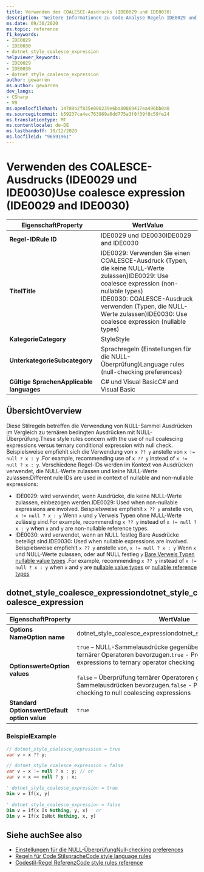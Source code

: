```yaml
---
title: Verwenden des COALESCE-Ausdrucks (IDE0029 und IDE0030)
description: 'Weitere Informationen zu Code Analyse Regeln IDE0029 und IDE0030: Verwenden des COALESCE-Ausdrucks'
ms.date: 09/30/2020
ms.topic: reference
f1_keywords:
- IDE0029
- IDE0030
- dotnet_style_coalesce_expression
helpviewer_keywords:
- IDE0029
- IDE0030
- dotnet_style_coalesce_expression
author: gewarren
ms.author: gewarren
dev_langs:
- CSharp
- VB
ms.openlocfilehash: 14789b2f835e000239e6ba80869417ea496bb0a0
ms.sourcegitcommit: b59237ca4ec763969a0dd775a3f8f39f8c59fe24
ms.translationtype: MT
ms.contentlocale: de-DE
ms.lasthandoff: 10/12/2020
ms.locfileid: "96591961"
---
```

# <a name="use-coalesce-expression-ide0029-and-ide0030"></a><span data-ttu-id="cdf5d-103">Verwenden des COALESCE-Ausdrucks (IDE0029 und IDE0030)</span><span class="sxs-lookup"><span data-stu-id="cdf5d-103">Use coalesce expression (IDE0029 and IDE0030)</span></span>

|<span data-ttu-id="cdf5d-104">Eigenschaft</span><span class="sxs-lookup"><span data-stu-id="cdf5d-104">Property</span></span>|<span data-ttu-id="cdf5d-105">Wert</span><span class="sxs-lookup"><span data-stu-id="cdf5d-105">Value</span></span>|
|-|-|
| <span data-ttu-id="cdf5d-106">**Regel-ID**</span><span class="sxs-lookup"><span data-stu-id="cdf5d-106">**Rule ID**</span></span> | <span data-ttu-id="cdf5d-107">IDE0029 und IDE0030</span><span class="sxs-lookup"><span data-stu-id="cdf5d-107">IDE0029 and IDE0030</span></span> |
| <span data-ttu-id="cdf5d-108">**Titel**</span><span class="sxs-lookup"><span data-stu-id="cdf5d-108">**Title**</span></span> | <span data-ttu-id="cdf5d-109">IDE0029: Verwenden Sie einen COALESCE-Ausdruck (Typen, die keine NULL-Werte zulassen)</span><span class="sxs-lookup"><span data-stu-id="cdf5d-109">IDE0029: Use coalesce expression (non-nullable types)</span></span><br/> <span data-ttu-id="cdf5d-110">IDE0030: COALESCE-Ausdruck verwenden (Typen, die NULL-Werte zulassen)</span><span class="sxs-lookup"><span data-stu-id="cdf5d-110">IDE0030: Use coalesce expression (nullable types)</span></span> |
| <span data-ttu-id="cdf5d-111">**Kategorie**</span><span class="sxs-lookup"><span data-stu-id="cdf5d-111">**Category**</span></span> | <span data-ttu-id="cdf5d-112">Style</span><span class="sxs-lookup"><span data-stu-id="cdf5d-112">Style</span></span> |
| <span data-ttu-id="cdf5d-113">**Unterkategorie**</span><span class="sxs-lookup"><span data-stu-id="cdf5d-113">**Subcategory**</span></span> | <span data-ttu-id="cdf5d-114">Sprachregeln (Einstellungen für die NULL-Überprüfung)</span><span class="sxs-lookup"><span data-stu-id="cdf5d-114">Language rules (null-checking preferences)</span></span> |
| <span data-ttu-id="cdf5d-115">**Gültige Sprachen**</span><span class="sxs-lookup"><span data-stu-id="cdf5d-115">**Applicable languages**</span></span> | <span data-ttu-id="cdf5d-116">C# und Visual Basic</span><span class="sxs-lookup"><span data-stu-id="cdf5d-116">C# and Visual Basic</span></span> |

## <a name="overview"></a><span data-ttu-id="cdf5d-117">Übersicht</span><span class="sxs-lookup"><span data-stu-id="cdf5d-117">Overview</span></span>

<span data-ttu-id="cdf5d-118">Diese Stilregeln betreffen die Verwendung von NULL-Sammel Ausdrücken im Vergleich zu ternären bedingten Ausdrücken mit NULL-Überprüfung.</span><span class="sxs-lookup"><span data-stu-id="cdf5d-118">These style rules concern with the use of null coalescing expressions versus ternary conditional expression with null check.</span></span> <span data-ttu-id="cdf5d-119">Beispielsweise empfiehlt sich die Verwendung von `x ?? y` anstelle von `x != null ? x : y` .</span><span class="sxs-lookup"><span data-stu-id="cdf5d-119">For example, recommending use of `x ?? y` instead of `x != null ? x : y`.</span></span> <span data-ttu-id="cdf5d-120">Verschiedene Regel-IDs werden im Kontext von Ausdrücken verwendet, die NULL-Werte zulassen und keine NULL-Werte zulassen:</span><span class="sxs-lookup"><span data-stu-id="cdf5d-120">Different rule IDs are used in context of nullable and non-nullable expressions:</span></span>

- <span data-ttu-id="cdf5d-121">IDE0029: wird verwendet, wenn Ausdrücke, die keine NULL-Werte zulassen, einbezogen werden.</span><span class="sxs-lookup"><span data-stu-id="cdf5d-121">IDE0029: Used when non-nullable expressions are involved.</span></span> <span data-ttu-id="cdf5d-122">Beispielsweise empfiehlt `x ?? y` anstelle von, `x != null ? x : y` Wenn `x` und `y` Verweis Typen ohne NULL-Werte zulässig sind.</span><span class="sxs-lookup"><span data-stu-id="cdf5d-122">For example, recommending `x ?? y` instead of `x != null ? x : y` when `x` and `y` are non-nullable reference types.</span></span>
- <span data-ttu-id="cdf5d-123">IDE0030: wird verwendet, wenn an NULL festleg Bare Ausdrücke beteiligt sind.</span><span class="sxs-lookup"><span data-stu-id="cdf5d-123">IDE0030: Used when nullable expressions are involved.</span></span> <span data-ttu-id="cdf5d-124">Beispielsweise empfiehlt `x ?? y` anstelle von, `x != null ? x : y` Wenn `x` und NULL-Werte zulassen, oder auf NULL festleg `y` [Bare Verweis Typen](../../../csharp/language-reference/builtin-types/nullable-reference-types.md) [nullable value types](../../../csharp/language-reference/builtin-types/nullable-value-types.md) .</span><span class="sxs-lookup"><span data-stu-id="cdf5d-124">For example, recommending `x ?? y` instead of `x != null ? x : y` when `x` and `y` are [nullable value types](../../../csharp/language-reference/builtin-types/nullable-value-types.md) or [nullable reference types](../../../csharp/language-reference/builtin-types/nullable-reference-types.md)</span></span>

## <a name="dotnet_style_coalesce_expression"></a><span data-ttu-id="cdf5d-125">dotnet_style_coalesce_expression</span><span class="sxs-lookup"><span data-stu-id="cdf5d-125">dotnet_style_coalesce_expression</span></span>

|<span data-ttu-id="cdf5d-126">Eigenschaft</span><span class="sxs-lookup"><span data-stu-id="cdf5d-126">Property</span></span>|<span data-ttu-id="cdf5d-127">Wert</span><span class="sxs-lookup"><span data-stu-id="cdf5d-127">Value</span></span>|
|-|-|
| <span data-ttu-id="cdf5d-128">**Options Name**</span><span class="sxs-lookup"><span data-stu-id="cdf5d-128">**Option name**</span></span> | <span data-ttu-id="cdf5d-129">dotnet_style_coalesce_expression</span><span class="sxs-lookup"><span data-stu-id="cdf5d-129">dotnet_style_coalesce_expression</span></span>
| <span data-ttu-id="cdf5d-130">**Optionswerte**</span><span class="sxs-lookup"><span data-stu-id="cdf5d-130">**Option values**</span></span> | <span data-ttu-id="cdf5d-131">`true` – NULL-Sammelausdrücke gegenüber der Überprüfung ternärer Operatoren bevorzugen.</span><span class="sxs-lookup"><span data-stu-id="cdf5d-131">`true` - Prefer null coalescing expressions to ternary operator checking</span></span><br /><br /><span data-ttu-id="cdf5d-132">`false` – Überprüfung ternärer Operatoren gegenüber NULL-Sammelausdrücken bevorzugen.</span><span class="sxs-lookup"><span data-stu-id="cdf5d-132">`false` - Prefer ternary operator checking to null coalescing expressions</span></span> |
| <span data-ttu-id="cdf5d-133">**Standard Optionswert**</span><span class="sxs-lookup"><span data-stu-id="cdf5d-133">**Default option value**</span></span> | `true` |

### <a name="example"></a><span data-ttu-id="cdf5d-134">Beispiel</span><span class="sxs-lookup"><span data-stu-id="cdf5d-134">Example</span></span>

```csharp
// dotnet_style_coalesce_expression = true
var v = x ?? y;

// dotnet_style_coalesce_expression = false
var v = x != null ? x : y; // or
var v = x == null ? y : x;
```

```vb
' dotnet_style_coalesce_expression = true
Dim v = If(x, y)

' dotnet_style_coalesce_expression = false
Dim v = If(x Is Nothing, y, x) ' or
Dim v = If(x IsNot Nothing, x, y)
```

## <a name="see-also"></a><span data-ttu-id="cdf5d-135">Siehe auch</span><span class="sxs-lookup"><span data-stu-id="cdf5d-135">See also</span></span>

- [<span data-ttu-id="cdf5d-136">Einstellungen für die NULL-Überprüfung</span><span class="sxs-lookup"><span data-stu-id="cdf5d-136">Null-checking preferences</span></span>](null-checking-preferences.md)
- [<span data-ttu-id="cdf5d-137">Regeln für Code Stilsprache</span><span class="sxs-lookup"><span data-stu-id="cdf5d-137">Code style language rules</span></span>](language-rules.md)
- [<span data-ttu-id="cdf5d-138">Codestil-Regel Referenz</span><span class="sxs-lookup"><span data-stu-id="cdf5d-138">Code style rules reference</span></span>](index.md)
